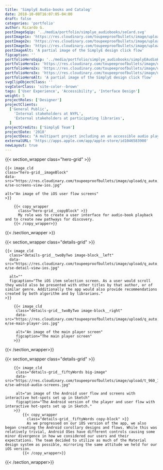 ```yaml
---
title: 'SimplyE Audio-books and Catalog'
date: 2018-10-08T16:07:05-04:00
draft: false
categories: 'portfolio'
author: Ricardo G.
postImageSqip: '../media/portfolio/simplye_audiobooks/seCard.svg'
postImage1x: 'https://res.cloudinary.com/toupeeproofbullets/image/upload/t_hp_portfolio/v1581611954/simply-e/simplyE-audioBookPlayerHP.jpg'
postImage2x: 'https://res.cloudinary.com/toupeeproofbullets/image/upload/t_hp_portfolio_2x/v1581611954/simply-e/simplyE-audioBookPlayerHP.jpg'
postImage3x: 'https://res.cloudinary.com/toupeeproofbullets/image/upload/t_hp_portfolio_3x/v1581611954/simply-e/simplyE-audioBookPlayerHP.jpg'
postImageAlt: 'A partial image of the SimplyE design click flow'
figcaption: ''
portfolioHeroSqip: '../media/portfolio/simplye_audiobooks/simplyEAudioHeroSqip.svg'
portfolioHero1x: 'https://res.cloudinary.com/toupeeproofbullets/image/upload/t_porfolio_hero_1280_1x/v1582837490/simply-e/se-screens-view-ios.jpg'
portfolioHero2x: 'https://res.cloudinary.com/toupeeproofbullets/image/upload/t_porfolio_hero_1280_2x/v1582837490/simply-e/se-screens-view-ios.jpg'
portfolioHero3x: 'https://res.cloudinary.com/toupeeproofbullets/image/upload/t_porfolio_hero_1280_3x/v1582837490/simply-e/se-screens-view-ios.jpg'
portfolioHeroAlt: 'A partial image of the SimplyE design click flow'
svgClipObjectClass: ''
svgColorClass: 'site-color--brown'
tags: ['User Experience', 'Accessibility', 'Interface Design']
weight: 5
projectRoles: ['Designer']
projectClients:
  ['General Public',
    'Internal stakeholders at NYPL',
    'External stakeholders at participating libraries',
  ]
projectCredits: ['SimplyE Team']
projectDate: '2018'
projectDesc: "A multipart project including an an accessible audio player interface and catalog for accessing audio book content"
externalURL: 'https://apps.apple.com/app/apple-store/id1046583900'
newLayout: true
---
```


{{< section_wrapper class="hero-grid" >}}

    {{< image_cld
    class="hero-grid__imageBlock"
    data-src="https://res.cloudinary.com/toupeeproofbullets/image/upload/q_auto,w_auto,c_scale,f_auto/v1582837490/simply-e/se-screens-view-ios.jpg"
    
    alt="An image of the iOS user flow screens"
    >}}

        {{< copy_wrapper
          class="hero-grid__copyBlock" >}}
          My role was to create a user interface for audio-book playback and to create new pathways for discovery.
        {{< /copy_wrapper>}}

{{< /section_wrapper >}}

{{< section_wrapper class="details-grid" >}}

    {{< image_cld
      class="details-grid__twoByTwo image-block__left"
      data-src="https://res.cloudinary.com/toupeeproofbullets/image/upload/q_auto,w_auto,c_scale,f_auto/v1582830616/simply-e/se-detail-view-ios.jpg"
      
      alt=""
      figcaption="The iOS item selection screen. As a user would scroll they would also be presented with other titles by that author, or of similar genre. Additionally the app would also provide recommendations created by both algorithm and by librarians."
    >}}

        {{< image_cld
         class="details-grid__twoByTwo image-block__right"
         data-src="https://res.cloudinary.com/toupeeproofbullets/image/upload/q_auto,w_auto,c_scale,f_auto/v1582830616/simply-e/se-main-player-ios.jpg"
         
         alt="An image of the main player screen"
         figcaption="The main player screen"
        >}}

{{< /section_wrapper>}}

{{< section_wrapper class="details-grid" >}}

        {{< image_cld
         class="details-grid__fiftyWords big-image"
         data-src="https://res.cloudinary.com/toupeeproofbullets/image/upload/t_960_1x,q_auto,w_auto,c_scale,f_auto/v1582831627/simply-e/se-adroid-audio-screens.jpg"
         
         alt="an image of the Android user flow and screens with interactive hot-spots set up in Sketch"
         figcaption="The Android version of the player and user flow with interactive hot-spots set up in Sketch."
        >}}
            {{< copy_wrapper
              class="details-grid__fiftyWords copy-block" >}}
              As we progressed on our iOS version of the app, we also began creating the Android corollary designs and flows. While this was relatively trivial, Android OSes have different controls causing some minor divergence in how we considered our users and their expectations. The team decided to utilize as much of the Material design system as possible, mirroring the same attitude we held for our iOS version.
            {{< /copy_wrapper>}}
{{< /section_wrapper>}}